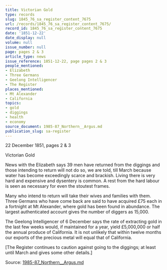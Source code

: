 ```yaml
---
title: Victorian Gold
type: records
slug: 1845_76_sa_register_content_7675
url: /records/1845_76_sa_register_content_7675/
record_id: 1845_76_sa_register_content_7675
date: '1851-12-22'
date_display: null
volume: null
issue_number: null
page: pages 2 & 3
article_type: news
issue_reference: 1851-12-22, page pages 2 & 3
people_mentioned:
- Elizabeth
- Three Germans
- Geelong Intelligencer
- The Register
places_mentioned:
- Mt Alexander
- California
topics:
- gold
- diggings
- health
- economy
source_document: 1985-87_Northern__Argus.md
publication_slug: sa-register
---
```


22 December 1851, pages 2 & 3

Victorian Gold

News with the Elizabeth says 39 men have returned from the diggings and those intending to return will not do so, we are told, till March because water has become exceedingly scarce and brackish.  Living there is very hard and expensive and dysentery is common.  A rest from the hard labour is seen as necessary for even the stoutest frames.

Many who intend to return will take their wives and families with them.  Three Germans who have come back are said to have acquired £75 each in a fortnight at Mt Alexander, where gold has been found in abundance.  The largest authenticated account gives the number of diggers as 15,000.

The Geelong Intelligencer of 6 December says the rate of extracting gold in the last few weeks would, if maintained for a year, yield £5,000,000 or half the annual produce of California.  It is not unlikely that within twelve months our exports of the precious metal will equal that of California.

[The Register continues to caution against going to the diggings; at least until March and gives some other details.]

Source: [1985-87_Northern__Argus.md](/downloads/markdown/1985-87_Northern__Argus.md)

